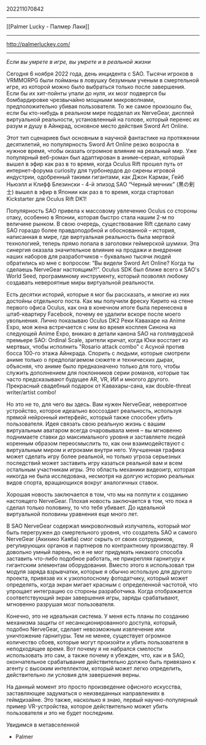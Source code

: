 202211070842
***
[[Palmer Lucky - Палмер Лаки]]
***
http://palmerluckey.com/
***
*Если вы умрете в игре, вы умрете и в реальной жизни*

Сегодня 6 ноября 2022 года, день инцидента с SAO. Тысячи игроков в VRMMORPG были пойманы в ловушку безумным ученым в смертельной игре, из которой можно было выбраться только после завершения. Если бы их хит-пойнты упали до нуля, их мозг подвергся бы бомбардировке чрезвычайно мощными микроволнами, предположительно убивая пользователя. То же самое произошло бы, если бы кто-нибудь в реальном мире подделал их NerveGear, дисплей виртуальной реальности, установленный на голове, который перенес их разум и душу в Айнкрад, основное место действия Sword Art Online.

Этот тип сценариев был основным в научной фантастике на протяжении десятилетий, но популярность Sword Art Online резко возросла в нужное время, чтобы оказать огромное влияние на реальный мир. Уже популярный веб-роман был адаптирован в аниме–сериал, который вышел в эфир как раз в то время, когда Oculus Rift прошел путь от интернет-форума curiosity для турбонердов до сирены игровой индустрии, одобренный такими гигантами, как Джон Кармак, Гейб Ньюэлл и Клифф Блезински - 4-й эпизод SAO “Черный мечник” (黒の剣士) вышел в эфир в Японии как раз в то время, когда стартовал Kickstarter для Oculus Rift DK1!

Популярность SAO привела к массовому увлечению Oculus со стороны отаку, особенно в Японии, которая быстро стала нашим 2-м по величине рынком. В свою очередь, существование Rift сделало саму SAO гораздо более правдоподобной и обоснованной – история, написанная в мире, где виртуальная реальность была мертвой технологией, теперь прямо попала в заголовки геймерской шумихи. Эта синергия оказала значительное влияние на продажи и внедрение наших наборов для разработчиков – буквально тысячи людей обратились ко мне с вопросом: “Вы видели Sword Art Online? Когда ты сделаешь NerveGear настоящим?!”. Oculus SDK был ближе всего к SAO's World Seed, программному инструменту, который позволял любому создавать невероятные миры виртуальной реальности.

Есть десятки историй, которые я мог бы рассказать, и многие из них достойны отдельного поста. 
Как мы получили фреску Кирито на стене первого офиса Oculus, 
как она в конечном итоге была перенесена в штаб-квартиру Facebook, 
почему ее удалили вскоре после моего увольнения. 
Лично показываю Oculus DK2 Реки Кавахаре на Anime Expo, 
моя жена встречается с ним во время косплея Синона на следующей Anime Expo, 
вникаю в детали канона SAO на голливудской премьере SAO: 
Ordinal Scale, зрители кричат, когда Юки восстает из мертвых, чтобы исполнить "Rosario attack combo" с Асуной против босса 100-го этажа Айнкрада. 
Спорить с людьми, которые смотрели аниме только о предполагаемом сюжете и технических дырах, объясняя, 
что аниме было предназначено только для того, чтобы служить дополнением для поклонников серии романов, 
которые так часто предсказывают будущее AR, VR, ИИ и многого другого. 
Прекрасный свадебный подарок от Кавахары-сана, как double-threat writer/artist combo!

Но это не то, для чего вы здесь. 
Вам нужен NerveGear, невероятное устройство, которое идеально воссоздает реальность, 
используя прямой нейронный интерфейс, который также способен убить пользователя. 
Идея связать свою реальную жизнь с вашим виртуальным аватаром всегда очаровывала меня 
– вы мгновенно поднимаете ставки до максимального уровня и заставляете людей коренным образом переосмыслить то, 
как они взаимодействуют с виртуальным миром и игроками внутри него. 
Улучшенная графика может сделать игру более реальной, 
но только угроза серьезных последствий может заставить игру казаться реальной вам и всем остальным участникам игры. 
Это область механики видеоигр, которая никогда не была исследована, 
несмотря на долгую историю реальных видов спорта, вращающихся вокруг аналогичных ставок.

Хорошая новость заключается в том, что мы на полпути к созданию настоящего NerveGear. 
Плохая новость заключается в том, что пока я сделал только половину, то что тебя убивает. 
До идеальной виртуальной половины уравнения еще много лет.

В SAO NerveGear содержал микроволновый излучатель, который мог быть перегружен до смертельного уровня, 
что создатель SAO и самого NerveGear (Акихико Каяба) смог скрыть от своих сотрудников, 
регулирующих органов и партнеров по контрактному производству. 
Я довольно умный парень, но я не мог придумать никакого способа заставить что-либо подобное работать, 
не прикрепляя гарнитуру к гигантским элементам оборудования. 
Вместо этого я использовал три модуля заряда взрывчатки, которые я обычно использую для другого проекта, 
привязав их к узкополосному фотодатчику, который может определять, когда экран мигает красным с определенной частотой, 
что упрощает интеграцию со стороны разработчика. 
Когда отображается соответствующий экран завершения игры, заряды срабатывают, мгновенно разрушая мозг пользователя.

Конечно, это не идеальная система. 
У меня есть планы по созданию механизма защиты от несанкционированного доступа, 
который, подобно NerveGear, сделает невозможным извлечение или уничтожение гарнитуры. 
Тем не менее, существует огромное количество сбоев, которые могут произойти и убить пользователя в неподходящее время. 
Вот почему я не набрался смелости использовать это сам, а также почему я убежден, что, как и в SAO, 
окончательное срабатывание действительно должно быть привязано к агенту с высоким интеллектом, 
который может легко определить, действительно ли условия для завершения верны.

На данный момент это просто произведение офисного искусства, 
заставляющее задуматься о неизведанных направлениях в геймдизайне. 
Это также, насколько я знаю, первый научно-популярный пример VR-устройства, 
которое действительно может убить пользователя и это не будет последним.

Увидимся в метавселенной 
- Palmer